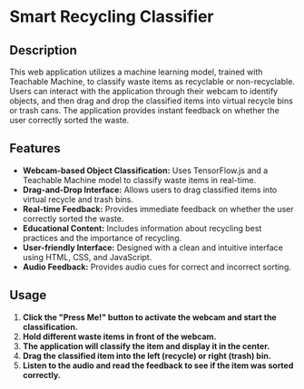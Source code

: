 # Smart Recycling Classifier

## Description

This web application utilizes a machine learning model, trained with Teachable Machine, to classify waste items as recyclable or non-recyclable. Users can interact with the application through their webcam to identify objects, and then drag and drop the classified items into virtual recycle bins or trash cans. The application provides instant feedback on whether the user correctly sorted the waste.

## Features

* **Webcam-based Object Classification:** Uses TensorFlow.js and a Teachable Machine model to classify waste items in real-time.
* **Drag-and-Drop Interface:** Allows users to drag classified items into virtual recycle and trash bins.
* **Real-time Feedback:** Provides immediate feedback on whether the user correctly sorted the waste.
* **Educational Content:** Includes information about recycling best practices and the importance of recycling.
* **User-friendly Interface:** Designed with a clean and intuitive interface using HTML, CSS, and JavaScript.
* **Audio Feedback:** Provides audio cues for correct and incorrect sorting.

## Usage

1.  **Click the "Press Me!" button to activate the webcam and start the classification.**
2.  **Hold different waste items in front of the webcam.**
3.  **The application will classify the item and display it in the center.**
4.  **Drag the classified item into the left (recycle) or right (trash) bin.**
5.  **Listen to the audio and read the feedback to see if the item was sorted correctly.**
